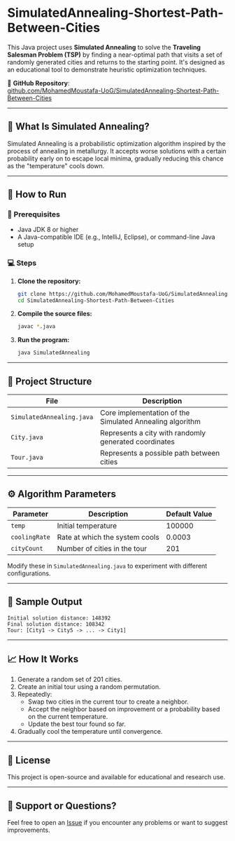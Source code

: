 # SimulatedAnnealing-Shortest-Path-Between-Cities

This Java project uses **Simulated Annealing** to solve the **Traveling Salesman Problem (TSP)** by finding a near-optimal path that visits a set of randomly generated cities and returns to the starting point. It's designed as an educational tool to demonstrate heuristic optimization techniques.

🔗 **GitHub Repository**:  
[github.com/MohamedMoustafa-UoG/SimulatedAnnealing-Shortest-Path-Between-Cities](https://github.com/MohamedMoustafa-UoG/SimulatedAnnealing-Shortest-Path-Between-Cities/tree/master)

---

## 🧠 What Is Simulated Annealing?

Simulated Annealing is a probabilistic optimization algorithm inspired by the process of annealing in metallurgy. It accepts worse solutions with a certain probability early on to escape local minima, gradually reducing this chance as the "temperature" cools down.

---

## 🚀 How to Run

### 🔧 Prerequisites

- Java JDK 8 or higher
- A Java-compatible IDE (e.g., IntelliJ, Eclipse), or command-line Java setup

### 💻 Steps

1. **Clone the repository:**

   ```bash
   git clone https://github.com/MohamedMoustafa-UoG/SimulatedAnnealing-Shortest-Path-Between-Cities.git
   cd SimulatedAnnealing-Shortest-Path-Between-Cities
   ```

2. **Compile the source files:**

   ```bash
   javac *.java
   ```

3. **Run the program:**

   ```bash
   java SimulatedAnnealing
   ```

---

## 📂 Project Structure

| File                  | Description                                       |
|-----------------------|---------------------------------------------------|
| `SimulatedAnnealing.java` | Core implementation of the Simulated Annealing algorithm |
| `City.java`           | Represents a city with randomly generated coordinates |
| `Tour.java`           | Represents a possible path between cities        |

---

## ⚙️ Algorithm Parameters

| Parameter      | Description                                | Default Value |
|----------------|--------------------------------------------|---------------|
| `temp`         | Initial temperature                        | 100000        |
| `coolingRate`  | Rate at which the system cools             | 0.0003        |
| `cityCount`    | Number of cities in the tour               | 201           |

Modify these in `SimulatedAnnealing.java` to experiment with different configurations.

---

## 🧪 Sample Output

```text
Initial solution distance: 148392
Final solution distance: 108342
Tour: [City1 -> City5 -> ... -> City1]
```

---

## 📈 How It Works

1. Generate a random set of 201 cities.
2. Create an initial tour using a random permutation.
3. Repeatedly:
   - Swap two cities in the current tour to create a neighbor.
   - Accept the neighbor based on improvement or a probability based on the current temperature.
   - Update the best tour found so far.
4. Gradually cool the temperature until convergence.

---

## 📜 License

This project is open-source and available for educational and research use.

---

## 🙋 Support or Questions?

Feel free to open an [Issue](https://github.com/MohamedMoustafa-UoG/SimulatedAnnealing-Shortest-Path-Between-Cities/issues) if you encounter any problems or want to suggest improvements.
